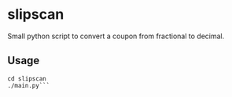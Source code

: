 # slipscan

Small python script to convert a coupon from fractional to decimal.

## Usage

```git clone https://github.com/jammasterj89/slipscan
cd slipscan
./main.py```
